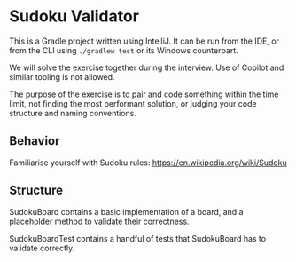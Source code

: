 # Sudoku Validator

This is a Gradle project written using IntelliJ. It can be run from the IDE, or from the CLI using `./gradlew test` or its Windows counterpart.

We will solve the exercise together during the interview. Use of Copilot and similar tooling is not allowed.

The purpose of the exercise is to pair and code something within the time limit, not finding the most performant solution, or judging your code structure and naming conventions.

## Behavior
Familiarise yourself with Sudoku rules: https://en.wikipedia.org/wiki/Sudoku

## Structure
SudokuBoard contains a basic implementation of a board, and a placeholder method to validate their correctness.

SudokuBoardTest contains a handful of tests that SudokuBoard has to validate correctly.

